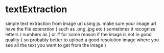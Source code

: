 # textExtraction

simple text extraction from image url using js.
make sure your image url have the file extenstion ( such as .png .jpg etc )
sometimes it recognize letters / numbers as ] or # for some reason if the image is not in good quality ( so probably better to upload a good resolution image where you see all the text you want to get from the image )
